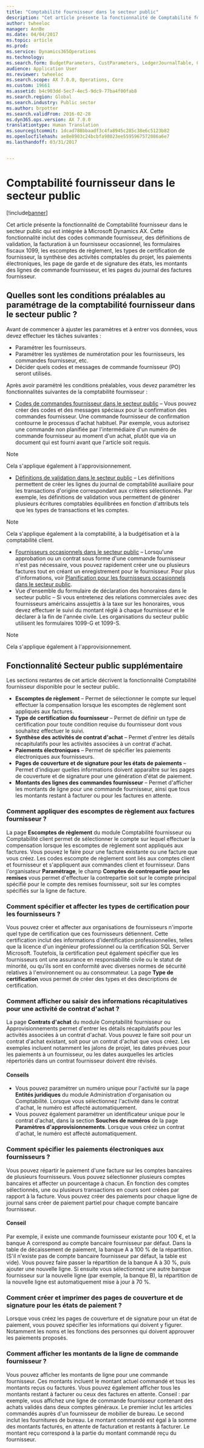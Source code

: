 ```yaml
---
title: "Comptabilité fournisseur dans le secteur public"
description: "Cet article présente la fonctionnalité de Comptabilité fournisseur dans le secteur public qui est intégrée à Microsoft Dynamics AX. Cette fonctionnalité inclut des codes commande fournisseur, des définitions de validation, la facturation à un fournisseur occasionnel, les formulaires fiscaux 1099, les escomptes de règlement, les types de certification de fournisseur, la synthèse des activités comptables du projet, les paiements électroniques, les page de garde et de signature des états, les montants des lignes de commande fournisseur, et les pages du journal des factures fournisseur."
author: twheeloc
manager: AnnBe
ms.date: 04/04/2017
ms.topic: article
ms.prod: 
ms.service: Dynamics365Operations
ms.technology: 
ms.search.form: BudgetParameters, CustParameters, LedgerJournalTable, OMLegalEntity, PurchAgreementListPage, PurchTableListPage, SrmParameters, VendCertificationType, VendCoverPageLayout, VendOpenInvoicesListPage, VendParametersVendParameters, VendTableListPage
audience: Application User
ms.reviewer: twheeloc
ms.search.scope: AX 7.0.0, Operations, Core
ms.custom: 19661
ms.assetid: b4c903dd-5ec7-4ec5-9dc9-77ba4f00fab8
ms.search.region: Global
ms.search.industry: Public sector
ms.author: brpotter
ms.search.validFrom: 2016-02-28
ms.dyn365.ops.version: AX 7.0.0
translationtype: Human Translation
ms.sourcegitcommit: 1dcad788bbaadf3c4fa8945c285c38e6c5123b82
ms.openlocfilehash: ae8e8903c24bcbfa98023ee5595967572086a6e7
ms.lasthandoff: 03/31/2017


---
```


# <a name="accounts-payable-in-the-public-sector"></a>Comptabilité fournisseur dans le secteur public

[!include[banner](../includes/banner.md)]


Cet article présente la fonctionnalité de Comptabilité fournisseur dans le secteur public qui est intégrée à Microsoft Dynamics AX. Cette fonctionnalité inclut des codes commande fournisseur, des définitions de validation, la facturation à un fournisseur occasionnel, les formulaires fiscaux 1099, les escomptes de règlement, les types de certification de fournisseur, la synthèse des activités comptables du projet, les paiements électroniques, les page de garde et de signature des états, les montants des lignes de commande fournisseur, et les pages du journal des factures fournisseur. 

<a name="what-are-the-prerequisites-for-setting-up-accounts-payable-in-the-public-sector"></a>Quelles sont les conditions préalables au paramétrage de la comptabilité fournisseur dans le secteur public ?
--------------------------------------------------------------------------------

Avant de commencer à ajuster les paramètres et à entrer vos données, vous devez effectuer les tâches suivantes :

-   Paramétrer les fournisseurs.
-   Paramétrer les systèmes de numérotation pour les fournisseurs, les commandes fournisseur, etc.
-   Décider quels codes et messages de commande fournisseur (PO) seront utilisés.

Après avoir paramétré les conditions préalables, vous devez paramétrer les fonctionnalités suivantes de la comptabilité fournisseur :

-   [Codes de commandes fournisseur dans le secteur public](purchase-order-codes-public-sector.md) – Vous pouvez créer des codes et des messages spéciaux pour la confirmation des commandes fournisseur. Une commande fournisseur de confirmation contourne le processus d'achat habituel. Par exemple, vous autorisez une commande non planifiée par l'intermédiaire d'un numéro de commande fournisseur au moment d'un achat, plutôt que via un document qui est fourni avant que l'article soit requis. 
> [!NOTE]
> Cela s'applique également à l'approvisionnement.

-   [Définitions de validation dans le secteur public](posting-definitions-public-sector.md) – Les définitions permettent de créer les lignes du journal de comptabilité auxiliaire pour les transactions d'origine correspondant aux critères sélectionnés. Par exemple, les définitions de validation vous permettent de générer plusieurs écritures comptables équilibrées en fonction d'attributs tels que les types de transactions et les comptes. 
> [!NOTE]
> Cela s'applique également à la comptabilité, à la budgétisation et à la comptabilité client.


-   [Fournisseurs occasionnels dans le secteur public](one-time-vendors-public-sector.md) – Lorsqu'une approbation ou un contrat sous forme d'une commande fournisseur n'est pas nécessaire, vous pouvez rapidement créer une ou plusieurs factures tout en créant un enregistrement pour le fournisseur. Pour plus d'informations, voir [Planification pour les fournisseurs occasionnels dans le secteur public](plan-one-time-vendors-public-sector.md).
-   Vue d'ensemble du formulaire de déclaration des honoraires dans le secteur public – Si vous entretenez des relations commerciales avec des fournisseurs américains assujettis à la taxe sur les honoraires, vous devez effectuer le suivi du montant réglé à chaque fournisseur et le déclarer à la fin de l'année civile. Les organisations du secteur public utilisent les formulaires 1099-G et 1099-S.

> [!NOTE]
> Cela s'applique également à l'approvisionnement.

## <a name="additional-public-sector-functionality"></a>Fonctionnalité Secteur public supplémentaire
Les sections restantes de cet article décrivent la fonctionnalité Comptabilité fournisseur disponible pour le secteur public.

-   **Escomptes de règlement** – Permet de sélectionner le compte sur lequel effectuer la compensation lorsque les escomptes de règlement sont appliqués aux factures.
-   **Type de certification du fournisseur** – Permet de définir un type de certification pour toute condition requise du fournisseur dont vous souhaitez effectuer le suivi.
-   **Synthèse des activités de contrat d'achat** – Permet d'entrer les détails récapitulatifs pour les activités associées à un contrat d'achat.
-   **Paiements électroniques** – Permet de spécifier les paiements électroniques aux fournisseurs. 
-   **Pages de couverture et de signature pour les états de paiements** – Permet d'indiquer quelles informations doivent apparaître sur les pages de couverture et de signature pour une génération d'état de paiement.
-   **Montants des lignes des commandes fournisseur** – Permet d'afficher les montants de ligne pour une commande fournisseur, ainsi que tous les montants restant à facturer ou pour les factures en attente.

### <a name="how-can-i-apply-cash-discounts-to-vendor-invoices"></a>Comment appliquer des escomptes de règlement aux factures fournisseur ?

La page **Escomptes de règlement** du module Comptabilité fournisseur ou Comptabilité client permet de sélectionner le compte sur lequel effectuer la compensation lorsque les escomptes de règlement sont appliqués aux factures. Vous pouvez le faire pour une facture existante ou une facture que vous créez. Les codes escompte de règlement sont liés aux comptes client et fournisseur et s'appliquent aux commandes client et fournisseur. Dans l'organisateur **Paramétrage**, le champ **Comptes de contrepartie pour les remises** vous permet d'effectuer la contrepartie soit sur le compte principal spécifié pour le compte des remises fournisseur, soit sur les comptes spécifiés sur la ligne de facture.

### <a name="how-do-i-specify-and-assign-certification-types-for-vendors"></a>Comment spécifier et affecter les types de certification pour les fournisseurs ?

Vous pouvez créer et affecter aux organisations de fournisseurs n'importe quel type de certification que ces fournisseurs détiennent. Cette certification inclut des informations d'identification professionnelles, telles que la licence d'un ingénieur professionnel ou la certification SQL Server Microsoft. Toutefois, la certification peut également spécifier que les fournisseurs ont une assurance en responsabilité civile ou le statut de minorité, ou qu'ils sont en conformité avec diverses normes de sécurité relatives à l'environnement ou au consommateur. La page **Type de certification** vous permet de créer des types et des descriptions de certification.

### <a name="how-do-i-view-or-enter-summary-information-for-purchase-agreement-activity"></a>Comment afficher ou saisir des informations récapitulatives pour une activité de contrat d'achat ?

La page **Contrats d'achat** du module Comptabilité fournisseur ou Approvisionnements permet d'entrer les détails récapitulatifs pour les activités associées à un contrat d'achat. Vous pouvez le faire soit pour un contrat d'achat existant, soit pour un contrat d'achat que vous créez. Les exemples incluent notamment les jalons de projet, les dates prévues pour les paiements à un fournisseur, ou les dates auxquelles les articles répertoriés dans un contrat fournisseur doivent être révisés.

#### <a name="tips"></a>Conseils

-   Vous pouvez paramétrer un numéro unique pour l'activité sur la page **Entités juridiques** du module Administration d'organisation ou Comptabilité. Lorsque vous sélectionnez l'activité dans le contrat d'achat, le numéro est affecté automatiquement.
-   Vous pouvez également paramétrer un identificateur unique pour le contrat d'achat, dans la section **Souches de numéros** de la page **Paramètres d'approvisionnements**. Lorsque vous créez un contrat d'achat, le numéro est affecté automatiquement.

### <a name="how-do-i-specify-electronic-payments-to-vendors"></a>Comment spécifier les paiements électroniques aux fournisseurs ?

Vous pouvez répartir le paiement d'une facture sur les comptes bancaires de plusieurs fournisseurs. Vous pouvez sélectionner plusieurs comptes bancaires et affecter un pourcentage à chacun. En fonction des comptes sélectionnés, une ou plusieurs transactions en cours sont créées par rapport à la facture. Vous pouvez créer des paiements pour chaque ligne de journal sans créer de paiement partiel pour chaque compte bancaire fournisseur.

#### <a name="tip"></a>Conseil

Par exemple, il existe une commande fournisseur existante pour 100 €, et la banque A correspond au compte bancaire fournisseur par défaut. Dans la table de décaissement de paiement, la banque A a 100 % de la répartition. (S'il n'existe pas de compte bancaire fournisseur par défaut, la table est vide). Vous pouvez faire passer la répartition de la banque A à 30 %, puis ajouter une nouvelle ligne. Si ensuite vous sélectionnez une autre banque fournisseur sur la nouvelle ligne (par exemple, la banque B), la répartition de la nouvelle ligne est automatiquement mise à jour à 70 %.

### <a name="how-can-i-create-and-print-cover-and-signature-pages-for-payments-reports"></a>Comment créer et imprimer des pages de couverture et de signature pour les états de paiement ?

Lorsque vous créez les pages de couverture et de signature pour un état de paiement, vous pouvez spécifier les informations qui doivent y figurer. Notamment les noms et les fonctions des personnes qui doivent approuver les paiements proposés.

### <a name="how-do-i-view-purchase-order-line-amounts"></a>Comment afficher les montants de la ligne de commande fournisseur ?

Vous pouvez afficher les montants de ligne pour une commande fournisseur. Ces montants incluent le montant actuel commandé et tous les montants reçus ou facturés. Vous pouvez également afficher tous les montants restant à facturer ou ceux des factures en attente. Conseil : par exemple, vous affichez une ligne de commande fournisseur contenant des achats validés dans deux comptes généraux. Le premier inclut les articles commandés auprès d'un fournisseur de mobilier de bureau. Le second inclut les fournitures de bureau. Le montant commandé est égal à la somme des montants facturés, en attente de facturation et restants à facturer. Le montant reçu correspond à la partie du montant commandé reçu du fournisseur.






